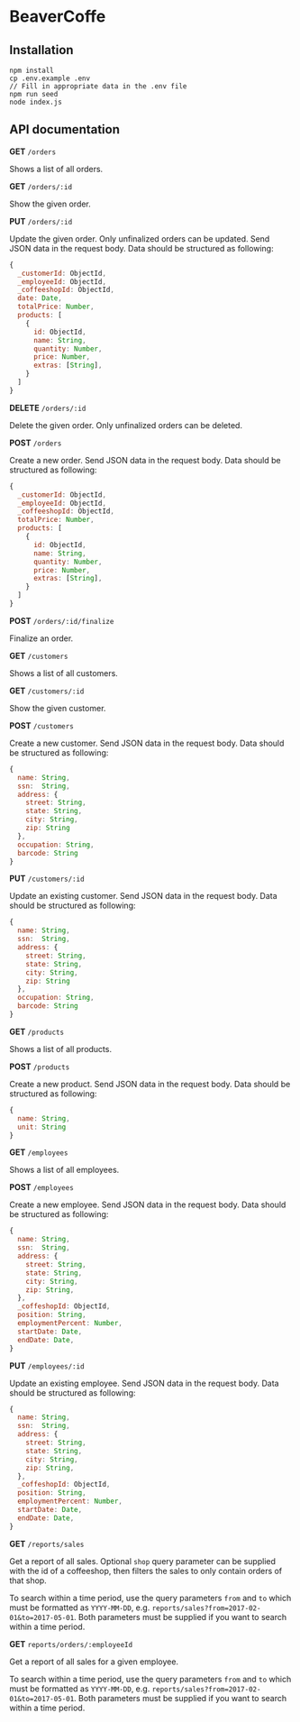 # BeaverCoffe

## Installation

```
npm install
cp .env.example .env
// Fill in appropriate data in the .env file
npm run seed
node index.js
```

## API documentation

**GET** `/orders`

Shows a list of all orders.

**GET** `/orders/:id`

Show the given order.

**PUT** `/orders/:id`

Update the given order. Only unfinalized orders can be updated. Send JSON data in the request body. Data should be structured as following:

```js
{
  _customerId: ObjectId,
  _employeeId: ObjectId,
  _coffeeshopId: ObjectId,
  date: Date,
  totalPrice: Number,
  products: [
    {
      id: ObjectId,
      name: String,
      quantity: Number,
      price: Number,
      extras: [String],
    }
  ]
}
```

**DELETE** `/orders/:id`

Delete the given order. Only unfinalized orders can be deleted.

**POST** `/orders`

Create a new order. Send JSON data in the request body. Data should be structured as following:

```js
{
  _customerId: ObjectId,
  _employeeId: ObjectId,
  _coffeeshopId: ObjectId,
  totalPrice: Number,
  products: [
    {
      id: ObjectId,
      name: String,
      quantity: Number,
      price: Number,
      extras: [String],
    }
  ]
}
```

**POST** `/orders/:id/finalize`

Finalize an order.

**GET** `/customers`

Shows a list of all customers.

**GET** `/customers/:id`

Show the given customer.

**POST** `/customers`

Create a new customer.  Send JSON data in the request body. Data should be structured as following:

```js
{
  name: String,
  ssn:  String,
  address: {
    street: String,
    state: String,
    city: String,
    zip: String
  },
  occupation: String,
  barcode: String
}
```

**PUT** `/customers/:id`

Update an existing customer. Send JSON data in the request body. Data should be structured as following:

```js
{
  name: String,
  ssn:  String,
  address: {
    street: String,
    state: String,
    city: String,
    zip: String
  },
  occupation: String,
  barcode: String
}
```

**GET** `/products`

Shows a list of all products.

**POST** `/products`

Create a new product. Send JSON data in the request body. Data should be structured as following:

```js
{
  name: String,
  unit: String
}
```

**GET** `/employees`

Shows a list of all employees.

**POST** `/employees`

Create a new employee. Send JSON data in the request body. Data should be structured as following:

```js
{
  name: String,
  ssn:  String,
  address: {
    street: String,
    state: String,
    city: String,
    zip: String,
  },
  _coffeshopId: ObjectId,
  position: String,
  employmentPercent: Number,
  startDate: Date,
  endDate: Date,
}
```

**PUT** `/employees/:id`

Update an existing employee. Send JSON data in the request body. Data should be structured as following:

```js
{
  name: String,
  ssn:  String,
  address: {
    street: String,
    state: String,
    city: String,
    zip: String,
  },
  _coffeshopId: ObjectId,
  position: String,
  employmentPercent: Number,
  startDate: Date,
  endDate: Date,
}
```

**GET** `/reports/sales`

Get a report of all sales. Optional `shop` query parameter can be supplied with the id of a coffeeshop, then filters the sales to only contain orders of that shop.

To search within a time period, use the query parameters `from` and `to` which must be formatted as `YYYY-MM-DD`, e.g. `reports/sales?from=2017-02-01&to=2017-05-01`. Both parameters must be supplied if you want to search within a time period.

**GET** `reports/orders/:employeeId`

Get a report of all sales for a given employee.

To search within a time period, use the query parameters `from` and `to` which must be formatted as `YYYY-MM-DD`, e.g. `reports/sales?from=2017-02-01&to=2017-05-01`. Both parameters must be supplied if you want to search within a time period.
